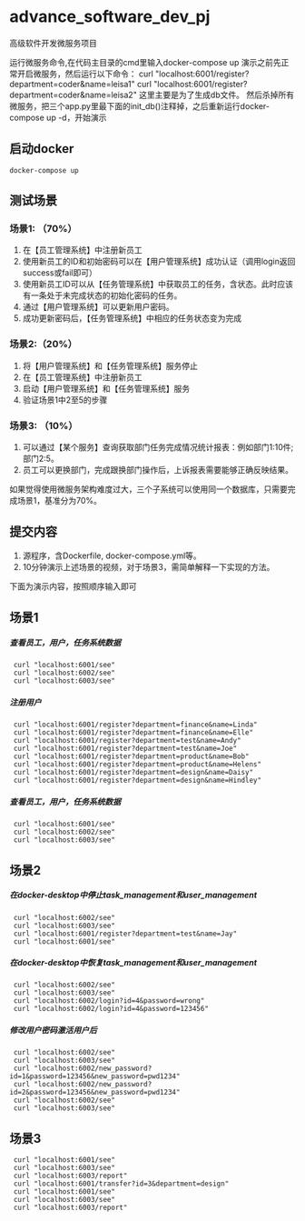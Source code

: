 # advance_software_dev_pj
高级软件开发微服务项目

运行微服务命令,在代码主目录的cmd里输入docker-compose up
演示之前先正常开启微服务，然后运行以下命令：
     curl "localhost:6001/register?department=coder&name=leisa1"
     curl "localhost:6001/register?department=coder&name=leisa2"
这里主要是为了生成db文件。
然后杀掉所有微服务，把三个app.py里最下面的init_db()注释掉，之后重新运行docker-compose up -d，开始演示

## 启动docker
    docker-compose up
    
## 测试场景
### 场景1: （70%）
1. 在【员工管理系统】中注册新员工
2. 使用新员工的ID和初始密码可以在【用户管理系统】成功认证（调用login返回success或fail即可）
3. 使用新员工ID可以从【任务管理系统】中获取员工的任务，含状态。此时应该有一条处于未完成状态的初始化密码的任务。
4. 通过【用户管理系统】可以更新用户密码。
5. 成功更新密码后，【任务管理系统】中相应的任务状态变为完成

### 场景2:（20%）
1. 将【用户管理系统】和【任务管理系统】服务停止
2. 在【员工管理系统】中注册新员工
3. 启动【用户管理系统】和【任务管理系统】服务
4. 验证场景1中2至5的步骤

### 场景3: （10%）
1. 可以通过【某个服务】查询获取部门任务完成情况统计报表：例如部门1:10件; 部门2:5。
2. 员工可以更换部门，完成跟换部门操作后，上诉报表需要能够正确反映结果。


如果觉得使用微服务架构难度过大，三个子系统可以使用同一个数据库，只需要完成场景1，基准分为70%。

## 提交内容
1. 源程序，含Dockerfile, docker-compose.yml等。
2. 10分钟演示上述场景的视频，对于场景3，需简单解释一下实现的方法。

下面为演示内容，按照顺序输入即可
## 场景1
##### 查看员工，用户，任务系统数据
     curl "localhost:6001/see"
     curl "localhost:6002/see"
     curl "localhost:6003/see"
##### 注册用户
     curl "localhost:6001/register?department=finance&name=Linda"
     curl "localhost:6001/register?department=finance&name=Elle"
     curl "localhost:6001/register?department=test&name=Andy"
     curl "localhost:6001/register?department=test&name=Joe"
     curl "localhost:6001/register?department=product&name=Bob"
     curl "localhost:6001/register?department=product&name=Helens"
     curl "localhost:6001/register?department=design&name=Daisy"
     curl "localhost:6001/register?department=design&name=Hindley"
     
   
##### 查看员工，用户，任务系统数据
     curl "localhost:6001/see"
     curl "localhost:6002/see"
     curl "localhost:6003/see"
       
## 场景2
##### 在docker-desktop中停止task_management和user_management
     curl "localhost:6002/see"
     curl "localhost:6003/see"
     curl "localhost:6001/register?department=test&name=Jay"
     curl "localhost:6001/see"
     
##### 在docker-desktop中恢复task_management和user_management
     curl "localhost:6002/see"
     curl "localhost:6003/see"
     curl "localhost:6002/login?id=4&password=wrong"
     curl "localhost:6002/login?id=4&password=123456"
##### 修改用户密码激活用户后
     curl "localhost:6002/see"
     curl "localhost:6003/see"
     curl "localhost:6002/new_password?id=1&password=123456&new_password=pwd1234"
     curl "localhost:6002/new_password?id=2&password=123456&new_password=pwd1234"
     curl "localhost:6002/see"
     curl "localhost:6003/see"
     
## 场景3
     curl "localhost:6001/see"
     curl "localhost:6003/see"
     curl "localhost:6003/report"
     curl "localhost:6001/transfer?id=3&department=design"
     curl "localhost:6001/see"
     curl "localhost:6003/see"
     curl "localhost:6003/report"
     